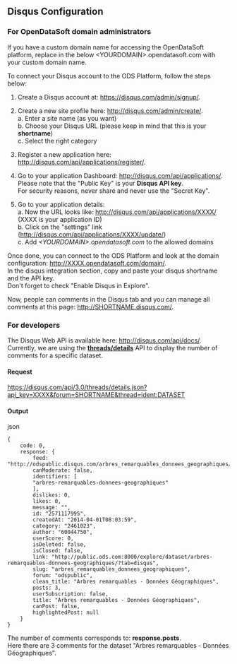 ## Disqus Configuration

### For OpenDataSoft domain administrators

If you have a custom domain name for accessing the OpenDataSoft platform, replace in the below \<YOURDOMAIN\>.opendatasoft.com with your custom domain name.

To connect your Disqus account to the ODS Platform, follow the steps below:

1. Create a Disqus account at: https://disqus.com/admin/signup/.

2. Create a new site profile here: http://disqus.com/admin/create/.  
    a. Enter a site name (as you want)  
    b. Choose your Disqus URL (please keep in mind that this is your **shortname**)  
    c. Select the right category

2. Register a new application here: http://disqus.com/api/applications/register/.

3. Go to your application Dashboard: http://disqus.com/api/applications/.  
   Please note that the "Public Key" is your **Disqus API key**.  
   For security reasons, never share and never use the "Secret Key".

4. Go to your application details:  
    a. Now the URL looks like: http://disqus.com/api/applications/XXXX/ (XXXX is your application ID)  
    b. Click on the "settings" link (http://disqus.com/api/applications/XXXX/update/)  
    c. Add *\<YOURDOMAIN\>.opendatasoft.com* to the allowed domains

Once done, you can connect to the ODS Platform and look at the domain configuration: http://XXXX.opendatasoft.com/domain/.  
In the disqus integration section, copy and paste your disqus shortname and the API key.  
Don't forget to check "Enable Disqus in Explore".

Now, people can comments in the Disqus tab and you can manage all comments at this page: http://SHORTNAME.disqus.com/.

### For developers
The Disqus Web API is available here: http://disqus.com/api/docs/.  
Currently, we are using the **[threads/details](http://disqus.com/api/docs/threads/details/)** API to display the number of comments for a specific dataset.

#### Request
https://disqus.com/api/3.0/threads/details.json?api_key=XXXX&forum=SHORTNAME&thread=ident:DATASET

#### Output
json

    {    
        code: 0,
        response: {
            feed: "http://odspublic.disqus.com/arbres_remarquables_donnees_geographiques/latest.rss",
            canModerate: false,
            identifiers: [
            "arbres-remarquables-donnees-geographiques"
            ],
            dislikes: 0,
            likes: 0,
            message: "",
            id: "2571117995",
            createdAt: "2014-04-01T08:03:59",
            category: "2461023",
            author: "60044750",
            userScore: 0,
            isDeleted: false,
            isClosed: false,
            link: "http://public.ods.com:8000/explore/dataset/arbres-remarquables-donnees-geographiques/?tab=disqus",
            slug: "arbres_remarquables_donnees_geographiques",
            forum: "odspublic",
            clean_title: "Arbres remarquables - Données Géographiques",
            posts: 3,
            userSubscription: false,
            title: "Arbres remarquables - Données Géographiques",
            canPost: false,
            highlightedPost: null
        }
    }

The number of comments corresponds to: **response.posts**.  
Here there are 3 comments for the dataset "Arbres remarquables - Données Géographiques".